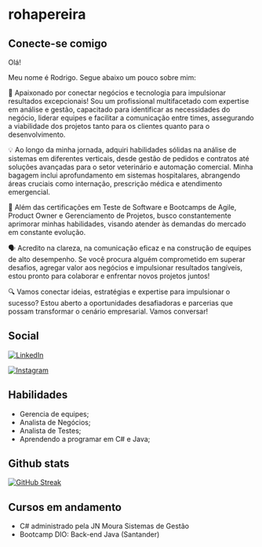 # rohapereira

## Conecte-se comigo

Olá!

Meu nome é Rodrigo. Segue abaixo um pouco sobre mim:

🚀 Apaixonado por conectar negócios e tecnologia para impulsionar resultados excepcionais! Sou um profissional multifacetado com expertise em análise e gestão, capacitado para identificar as necessidades do negócio, liderar equipes e facilitar a comunicação entre times, assegurando a viabilidade dos projetos tanto para os clientes quanto para o desenvolvimento.

💡 Ao longo da minha jornada, adquiri habilidades sólidas na análise de sistemas em diferentes verticais, desde gestão de pedidos e contratos até soluções avançadas para o setor veterinário e automação comercial. Minha bagagem inclui aprofundamento em sistemas hospitalares, abrangendo áreas cruciais como internação, prescrição médica e atendimento emergencial.

🌟 Além das certificações em Teste de Software e Bootcamps de Agile, Product Owner e Gerenciamento de Projetos, busco constantemente aprimorar minhas habilidades, visando atender às demandas do mercado em constante evolução.

🗣️ Acredito na clareza, na comunicação eficaz e na construção de equipes de alto desempenho. Se você procura alguém comprometido em superar desafios, agregar valor aos negócios e impulsionar resultados tangíveis, estou pronto para colaborar e enfrentar novos projetos juntos!

🔍 Vamos conectar ideias, estratégias e expertise para impulsionar o sucesso? Estou aberto a oportunidades desafiadoras e parcerias que possam transformar o cenário empresarial. Vamos conversar!

## Social

[![LinkedIn](https://img.shields.io/badge/LinkedIn-000?style=for-the-badge&logo=linkedin&logoColor=0E76A8)](https://www.linkedin.com/in/rodrigo-alves-pereira-7b3012100/)

[![Instagram](https://img.shields.io/badge/Instagram-FFF?style=for-the-badge&logo=instagram&)](https://www.instagram.com/roh.apereira/)

## Habilidades

- Gerencia de equipes;
- Analista de Negócios;
- Analista de Testes;
- Aprendendo a programar em C# e Java;


## Github stats

[![GitHub Streak](https://streak-stats.demolab.com?user=rohapereira&theme=dark&hide_border=true&mode=weekly)](https://git.io/streak-stats)  


## Cursos em andamento

- C# administrado pela JN Moura Sistemas de Gestão
- Bootcamp DIO: Back-end Java (Santander)